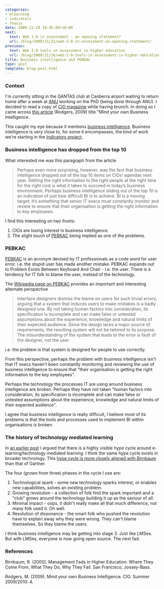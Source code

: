 ```yaml
---
categories:
- elearning
- indicators
- thesis
date: 2009-11-20 10:45:09+10:00
next:
  text: Web 2.0 in assessment - an opening statement?
  url: /blog/2009/11/22/web-2-0-in-assessment-an-opening-statement/
previous:
  text: Web 2.0 tools in assessment in higher education
  url: /blog/2009/11/16/web-2-0-tools-in-assessment-in-higher-education/
title: Business intelligence and PEBKAC
type: post
template: blog-post.html
---
```

### Context

I'm currently sitting in the QANTAS club at Canberra airport waiting to return home after a week at [ANU](http://www.anu.edu.au/) working on the PhD (being done through ANU). I decided to read a copy of [CIO magazine](http://www.cio.com.au/) while having brunch. In doing so I came across [this article](http://www.cio.com.au/article/326937/mind_your_own_business_intelligence?fp=4&fpid=51237) (Rodgers, 2009) title "Mind your own Business Intelligence.

This caught my eye because it mentions [business intelligence](http://en.wikipedia.org/wiki/Business_intelligence). Business intelligence is very close to, for some it encompasses, the kind of work we're starting in the [Indicators project](http://indicatorsproject.wordpress.com/).

### Business intelligence has dropped from the top 10

What interested me was this paragraph from the article

> Perhaps even more surprising, however, was the fact that business intelligence dropped out of the top 10 items on CIOs’ agendas next year. Getting the right information to the right people at the right time for the right cost is what it takes to succeed in today’s business environment. Perhaps business intelligence sliding out of the top 10 is an indication of just how difficult BI is to achieve. BI is a moving target; it’s something that senior IT execs must constantly monitor and review to ensure that their organisation is getting the right information to key employees.

I find this interesting on two fronts:

1. CIOs are losing interest in business intelligence.
2. The slight touch of [PEBKAC](http://en.wikipedia.org/wiki/Pebkac) being implied as one of the problems.

### PEBKAC

[PEBKAC](http://en.wikipedia.org/wiki/Pebkac) is an acronym devised by IT professionals as a code word for user error. i.e. the stupid user has made another mistake. PEBKAC expands out to Problem Exists Between Keyboard And Chair - i.e. the user. There is a tendency for IT folk to blame the user, instead of the technology.

The [Wikipedia page on PEBKAC](http://en.wikipedia.org/wiki/Pebkac) provides an important and interesting alternate perspective

> Interface designers dismiss the blame on users for such trivial errors, arguing that a system that induces users to make mistakes is a badly designed one. By not taking human factors into consideration, its specification is incomplete and can make false or untested assumptions about the experience, knowledge and natural limits of their expected audience. Since the design lacks a major source of requirements, the resulting system will not be tailored to its purpose. The misunderstanding of the system that leads to the error is fault of the designer, not the user.

i.e. the problem is that system is designed for people to use correctly.

From this perspective, perhaps the problem with business intelligence isn't that IT execs haven't been constantly monitoring and reviewing the use of business intelligence to ensure that "their organisation is getting the right information to the key employees".

Perhaps the technology the processes IT are using around business intelligence are broken. Perhaps they have not taken "human factors into consideration, its specification is incomplete and can make false or untested assumptions about the experience, knowledge and natural limits of their expected audience".

I agree that business intelligence is really difficult, I believe most of its problems is that the tools and processes used to implement BI within organisations is broken.

### The history of technology mediated learning

In [an earlier post](/blog/2009/04/25/lessons-for-e-learning/#hypeCycle) I argued that there is a highly visible hype cycle around e-learning/technology mediated learning. I think the same hype cycle exists in broader technology. This [hype cycle is more closely aligned with Birnbaum](/blog/2009/04/06/birnbaums-fad-cycle-in-higher-education/) than that of Gartner.

The four (grown from three) phases in the cycle I use are:

1. Technological spark - some new technology sparks interest, or enables new capabilities, solves an existing problem.
2. Growing revolution - a collection of folk find the spark important and a "club" grows around the technology building it up as the saviour of all.
3. Minimal impact - oops, it didn't really make all that much difference, not many folk used it. Oh well.
4. Resolution of dissonance - the smart folk who pushed the revolution have to explain away why they were wrong. They can't blame themselves. So they blame the users.

I think business intelligence may be getting into stage 3. Just like LMSes. But with LMSes, everyone is now going open source. The next fad.

### References

Birnbaum, R. (2000). Management Fads in Higher Education: Where They Come From, What They Do, Why They Fail. San Francisco, Jossey-Bass.

Rodgers, M. (2009). Mind your own Business Intelligence. CIO. Summer 2009/2010: 4.